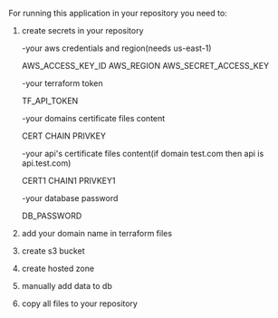For running this application in your repository you need to:

1) create secrets in your repository

   -your aws credentials and region(needs us-east-1)

   AWS_ACCESS_KEY_ID
   AWS_REGION
   AWS_SECRET_ACCESS_KEY

   -your terraform token

   TF_API_TOKEN

   -your domains certificate files content
   
   CERT
   CHAIN
   PRIVKEY

   -your api's certificate files content(if domain test.com then api is api.test.com)
   
   CERT1
   CHAIN1
   PRIVKEY1

   -your database password

   DB_PASSWORD
   

3) add your domain name in terraform files

4) create s3 bucket

5) create hosted zone

6) manually add data to db

7) copy all files to your repository
